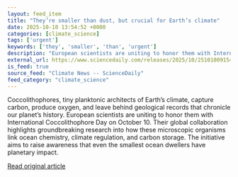 ```yaml
---
layout: feed_item
title: "They’re smaller than dust, but crucial for Earth’s climate"
date: 2025-10-10 13:54:52 +0000
categories: [climate_science]
tags: ['urgent']
keywords: ['they', 'smaller', 'than', 'urgent']
description: "European scientists are uniting to honor them with International Coccolithophore Day on October 10"
external_url: https://www.sciencedaily.com/releases/2025/10/251010091548.htm
is_feed: true
source_feed: "Climate News -- ScienceDaily"
feed_category: "climate_science"
---
```


Coccolithophores, tiny planktonic architects of Earth’s climate, capture carbon, produce oxygen, and leave behind geological records that chronicle our planet’s history. European scientists are uniting to honor them with International Coccolithophore Day on October 10. Their global collaboration highlights groundbreaking research into how these microscopic organisms link ocean chemistry, climate regulation, and carbon storage. The initiative aims to raise awareness that even the smallest ocean dwellers have planetary impact.

[Read original article](https://www.sciencedaily.com/releases/2025/10/251010091548.htm)
